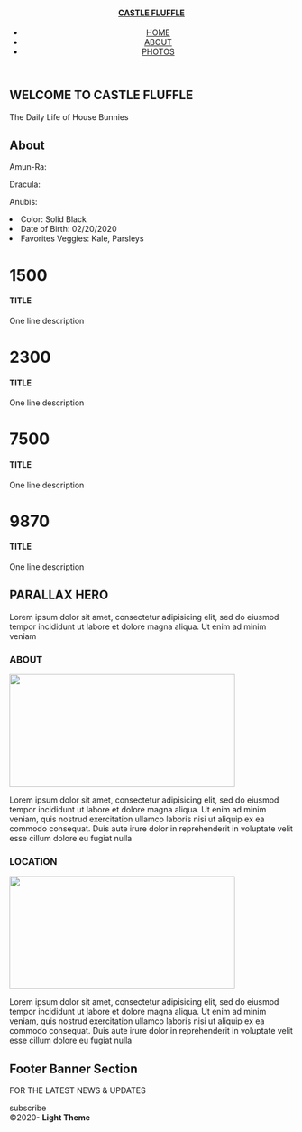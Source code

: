 <!doctype html>
<html lang="en-US">
<head>
<meta charset="utf-8">
<meta http-equiv="X-UA-Compatible" content="IE=edge">
<meta name="viewport" content="width=device-width, initial-scale=1">
<title>Light Theme</title>
<link href="css/singlePageTemplate.css" rel="stylesheet" type="text/css">
<!--The following script tag downloads a font from the Adobe Edge Web Fonts server for use within the web page. We recommend that you do not modify it.-->
<script>var __adobewebfontsappname__="dreamweaver"</script>
<script src="http://use.edgefonts.net/source-sans-pro:n2:default.js" type="text/javascript"></script>
<!-- HTML5 shim and Respond.js for IE8 support of HTML5 elements and media queries -->
<!-- WARNING: Respond.js doesn't work if you view the page via file:// -->
<!--[if lt IE 9]>
      <script src="https://oss.maxcdn.com/html5shiv/3.7.2/html5shiv.min.js"></script>
      <script src="https://oss.maxcdn.com/respond/1.4.2/respond.min.js"></script>
    <![endif]-->
</head>
<body>
<!-- Main Container -->
<div class="container"> 
  <!-- Navigation -->
  <header> <a href="">
    <h4 class="logo">CASTLE FLUFFLE</h4>
    </a>
    <nav>
      <ul>
        <li><a href="#hero">HOME</a></li>
        <li><a href="#about">ABOUT</a></li>
        <li> <a href="#photos">PHOTOS</a></li>
      </ul>
    </nav>
  </header>
  <!-- Hero Section -->
  <section class="hero" id="hero">
    <h2 class="hero_header">WELCOME TO CASTLE FLUFFLE </h2>
    <p class="tagline">The Daily Life of House Bunnies</p>
  </section>
  <!-- About Section -->
  <section class="about" id="about">
    <h2 class="hidden">About</h2>
    <p class="text_column">Amun-Ra: </p>
    <p class="text_column">Dracula: </p>
    <p class="text_column">Anubis: <li>Color: Solid Black
		</li><li>Date of Birth: 02/20/2020</li><li>Favorites Veggies: Kale, Parsleys</li>  </p>
  </section>
  <!-- Stats Gallery Section -->
  <div class="gallery">
    <div class="thumbnail">
      <h1 class="stats">1500</h1>
      <h4>TITLE</h4>
      <p>One line description</p>
    </div>
    <div class="thumbnail">
      <h1 class="stats">2300</h1>
      <h4>TITLE</h4>
      <p>One line description</p>
    </div>
    <div class="thumbnail">
      <h1 class="stats">7500</h1>
      <h4>TITLE</h4>
      <p>One line description</p>
    </div>
    <div class="thumbnail">
      <h1 class="stats">9870</h1>
      <h4>TITLE</h4>
      <p>One line description</p>
    </div>
  </div>
  <!-- Parallax Section -->
  <section class="banner">
    <h2 class="parallax">PARALLAX HERO</h2>
    <p class="parallax_description">Lorem ipsum dolor sit amet, consectetur adipisicing elit, sed do eiusmod tempor incididunt ut labore et dolore magna aliqua. Ut enim ad minim veniam</p>
  </section>
  <!-- More Info Section -->
  <footer>
    <article class="footer_column">
      <h3>ABOUT</h3>
      <img src="images/placeholder.jpg" alt="" width="400" height="200" class="cards"/>
      <p>Lorem ipsum dolor sit amet, consectetur adipisicing elit, sed do eiusmod tempor incididunt ut labore et dolore magna aliqua. Ut enim ad minim veniam, quis nostrud exercitation ullamco laboris nisi ut aliquip ex ea commodo consequat. Duis aute irure dolor in reprehenderit in voluptate velit esse cillum dolore eu fugiat nulla </p>
    </article>
    <article class="footer_column">
      <h3>LOCATION</h3>
      <img src="images/placeholder.jpg" alt="" width="400" height="200" class="cards"/>
      <p>Lorem ipsum dolor sit amet, consectetur adipisicing elit, sed do eiusmod tempor incididunt ut labore et dolore magna aliqua. Ut enim ad minim veniam, quis nostrud exercitation ullamco laboris nisi ut aliquip ex ea commodo consequat. Duis aute irure dolor in reprehenderit in voluptate velit esse cillum dolore eu fugiat nulla </p>
    </article>
  </footer>
  <!-- Footer Section -->
  <section class="footer_banner" id="contact">
    <h2 class="hidden">Footer Banner Section </h2>
    <p class="hero_header">FOR THE LATEST NEWS &amp; UPDATES</p>
    <div class="button">subscribe</div>
  </section>
  <!-- Copyrights Section -->
  <div class="copyright">&copy;2020- <strong>Light Theme</strong></div>
</div>
<!-- Main Container Ends -->
</body>
</html>
